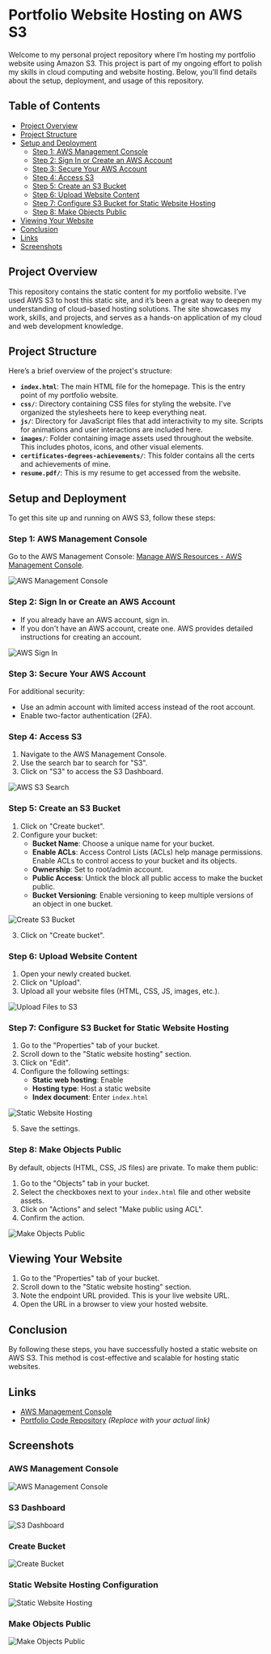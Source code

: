 # Portfolio Website Hosting on AWS S3

Welcome to my personal project repository where I’m hosting my portfolio website using Amazon S3. This project is part of my ongoing effort to polish my skills in cloud computing and website hosting. Below, you'll find details about the setup, deployment, and usage of this repository.

## Table of Contents

- [Project Overview](#project-overview)
- [Project Structure](#project-structure)
- [Setup and Deployment](#setup-and-deployment)
  - [Step 1: AWS Management Console](#step-1-aws-management-console)
  - [Step 2: Sign In or Create an AWS Account](#step-2-sign-in-or-create-an-aws-account)
  - [Step 3: Secure Your AWS Account](#step-3-secure-your-aws-account)
  - [Step 4: Access S3](#step-4-access-s3)
  - [Step 5: Create an S3 Bucket](#step-5-create-an-s3-bucket)
  - [Step 6: Upload Website Content](#step-6-upload-website-content)
  - [Step 7: Configure S3 Bucket for Static Website Hosting](#step-7-configure-s3-bucket-for-static-website-hosting)
  - [Step 8: Make Objects Public](#step-8-make-objects-public)
- [Viewing Your Website](#viewing-your-website)
- [Conclusion](#conclusion)
- [Links](#links)
- [Screenshots](#screenshots)

## Project Overview

This repository contains the static content for my portfolio website. I’ve used AWS S3 to host this static site, and it’s been a great way to deepen my understanding of cloud-based hosting solutions. The site showcases my work, skills, and projects, and serves as a hands-on application of my cloud and web development knowledge.

## Project Structure

Here’s a brief overview of the project's structure:

- **`index.html`**: The main HTML file for the homepage. This is the entry point of my portfolio website.
- **`css/`**: Directory containing CSS files for styling the website. I've organized the stylesheets here to keep everything neat.
- **`js/`**: Directory for JavaScript files that add interactivity to my site. Scripts for animations and user interactions are included here.
- **`images/`**: Folder containing image assets used throughout the website. This includes photos, icons, and other visual elements.
- **`certificates-degrees-achievements/`**: This folder contains all the certs and achievements of mine.
- **`resume.pdf/`**: This is my resume to get accessed from the website.

## Setup and Deployment

To get this site up and running on AWS S3, follow these steps:

### Step 1: AWS Management Console

Go to the AWS Management Console: [Manage AWS Resources - AWS Management Console](https://aws.amazon.com/console/).

![AWS Management Console](images/aws-console.png)

### Step 2: Sign In or Create an AWS Account

- If you already have an AWS account, sign in.
- If you don't have an AWS account, create one. AWS provides detailed instructions for creating an account.

![AWS Sign In](images/aws-sign-in.png)

### Step 3: Secure Your AWS Account

For additional security:
- Use an admin account with limited access instead of the root account.
- Enable two-factor authentication (2FA).

### Step 4: Access S3

1. Navigate to the AWS Management Console.
2. Use the search bar to search for "S3".
3. Click on "S3" to access the S3 Dashboard.

![AWS S3 Search](images/aws-s3-search.png)

### Step 5: Create an S3 Bucket

1. Click on "Create bucket".
2. Configure your bucket:
   - **Bucket Name**: Choose a unique name for your bucket.
   - **Enable ACLs**: Access Control Lists (ACLs) help manage permissions. Enable ACLs to control access to your bucket and its objects.
   - **Ownership**: Set to root/admin account.
   - **Public Access**: Untick the block all public access to make the bucket public.
   - **Bucket Versioning**: Enable versioning to keep multiple versions of an object in one bucket.

![Create S3 Bucket](images/create-s3-bucket.png)

3. Click on "Create bucket".

### Step 6: Upload Website Content

1. Open your newly created bucket.
2. Click on "Upload".
3. Upload all your website files (HTML, CSS, JS, images, etc.).

![Upload Files to S3](images/upload-files-s3.png)

### Step 7: Configure S3 Bucket for Static Website Hosting

1. Go to the "Properties" tab of your bucket.
2. Scroll down to the "Static website hosting" section.
3. Click on "Edit".
4. Configure the following settings:
   - **Static web hosting**: Enable
   - **Hosting type**: Host a static website
   - **Index document**: Enter `index.html`

![Static Website Hosting](images/static-website-hosting.png)

5. Save the settings.

### Step 8: Make Objects Public

By default, objects (HTML, CSS, JS files) are private. To make them public:

1. Go to the "Objects" tab in your bucket.
2. Select the checkboxes next to your `index.html` file and other website assets.
3. Click on "Actions" and select "Make public using ACL".
4. Confirm the action.

![Make Objects Public](images/make-objects-public.png)

## Viewing Your Website

1. Go to the "Properties" tab of your bucket.
2. Scroll down to the "Static website hosting" section.
3. Note the endpoint URL provided. This is your live website URL.
4. Open the URL in a browser to view your hosted website.

## Conclusion

By following these steps, you have successfully hosted a static website on AWS S3. This method is cost-effective and scalable for hosting static websites.

## Links

- [AWS Management Console](https://aws.amazon.com/console/)
- [Portfolio Code Repository](https://github.com/yourusername/portfolio) *(Replace with your actual link)*

## Screenshots

### AWS Management Console
![AWS Management Console](images/aws-console.png)

### S3 Dashboard
![S3 Dashboard](images/s3-dashboard.png)

### Create Bucket
![Create Bucket](images/create-bucket.png)

### Static Website Hosting Configuration
![Static Website Hosting](images/static-website-hosting.png)

### Make Objects Public
![Make Objects Public](images/make-public.png)
